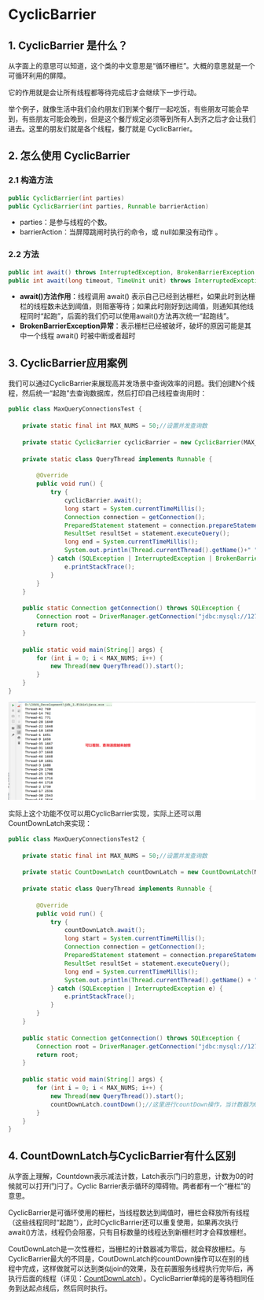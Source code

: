 # CyclicBarrier

## 1. CyclicBarrier 是什么？

从字面上的意思可以知道，这个类的中文意思是“循环栅栏”。大概的意思就是一个可循环利用的屏障。

它的作用就是会让所有线程都等待完成后才会继续下一步行动。

举个例子，就像生活中我们会约朋友们到某个餐厅一起吃饭，有些朋友可能会早到，有些朋友可能会晚到，但是这个餐厅规定必须等到所有人到齐之后才会让我们进去。这里的朋友们就是各个线程，餐厅就是 CyclicBarrier。

## 2. 怎么使用 CyclicBarrier

### 2.1 构造方法

```java
public CyclicBarrier(int parties)
public CyclicBarrier(int parties, Runnable barrierAction)
```

- parties：是参与线程的个数。
- barrierAction：当屏障跳闸时执行的命令，或 null如果没有动作 。

### 2.2 方法

```java
public int await() throws InterruptedException, BrokenBarrierException
public int await(long timeout, TimeUnit unit) throws InterruptedException, BrokenBarrierException, TimeoutException
```

- **await()方法作用**：线程调用 await() 表示自己已经到达栅栏，如果此时到达栅栏的线程数未达到阈值，则阻塞等待；如果此时刚好到达阈值，则通知其他线程同时“起跑”，后面的我们仍可以使用await()方法再次统一“起跑线”。
- **BrokenBarrierException异常**：表示栅栏已经被破坏，破坏的原因可能是其中一个线程 await() 时被中断或者超时



## 3. CyclicBarrier应用案例

我们可以通过CyclicBarrier来展现高并发场景中查询效率的问题。我们创建N个线程，然后统一“起跑”去查询数据库，然后打印自己线程查询用时：

```java
public class MaxQueryConnectionsTest {

    private static final int MAX_NUMS = 50;//设置并发查询数

    private static CyclicBarrier cyclicBarrier = new CyclicBarrier(MAX_NUMS);//设置栅栏

    private static class QueryThread implements Runnable {

        @Override
        public void run() {
            try {
                cyclicBarrier.await();
                long start = System.currentTimeMillis();
                Connection connection = getConnection();
                PreparedStatement statement = connection.prepareStatement("select * from events_statements_summary_by_thread_by_event_name");
                ResultSet resultSet = statement.executeQuery();
                long end = System.currentTimeMillis();
                System.out.println(Thread.currentThread().getName()+" "+(end-start));
            } catch (SQLException | InterruptedException | BrokenBarrierException e) {
                e.printStackTrace();
            }
        }
    }

    public static Connection getConnection() throws SQLException {
        Connection root = DriverManager.getConnection("jdbc:mysql://127.0.0.1:3306/performance_schema?serverTimezone=GMT%2B8&useUnicode=true&characterEncoding=utf-8", "root", "980613");
        return root;
    }

    public static void main(String[] args) {
        for (int i = 0; i < MAX_NUMS; i++) {
            new Thread(new QueryThread()).start();
        }
    }
}

```

![](../images/11.png)

实际上这个功能不仅可以用CyclicBarrier实现，实际上还可以用CountDownLatch来实现：

```java
public class MaxQueryConnectionsTest2 {

    private static final int MAX_NUMS = 50;//设置并发查询数

    private static CountDownLatch countDownLatch = new CountDownLatch(MAX_NUMS);

    private static class QueryThread implements Runnable {

        @Override
        public void run() {
            try {
                countDownLatch.await();
                long start = System.currentTimeMillis();
                Connection connection = getConnection();
                PreparedStatement statement = connection.prepareStatement("select * from events_statements_summary_by_thread_by_event_name");
                ResultSet resultSet = statement.executeQuery();
                long end = System.currentTimeMillis();
                System.out.println(Thread.currentThread().getName() + " " + (end - start));
            } catch (SQLException | InterruptedException e) {
                e.printStackTrace();
            }
        }
    }

    public static Connection getConnection() throws SQLException {
        Connection root = DriverManager.getConnection("jdbc:mysql://127.0.0.1:3306/performance_schema?serverTimezone=GMT%2B8&useUnicode=true&characterEncoding=utf-8", "root", "980613");
        return root;
    }

    public static void main(String[] args) {
        for (int i = 0; i < MAX_NUMS; i++) {
            new Thread(new QueryThread()).start();
            countDownLatch.countDown();//这里进行countDown操作，当计数器为0时就会通知所有线程开始执行
        }
    }
}
```



## 4. CountDownLatch与CyclicBarrier有什么区别

从字面上理解，Countdown表示减法计数，Latch表示门闩的意思，计数为0的时候就可以打开门闩了。Cyclic Barrier表示循环的障碍物。两者都有一个“栅栏”的意思。

CyclicBarrier是可循环使用的栅栏，当线程数达到阈值时，栅栏会释放所有线程（这些线程同时“起跑”），此时CyclicBarrier还可以重复使用，如果再次执行await()方法，线程仍会阻塞，只有目标数量的线程达到新栅栏时才会释放栅栏。

CoutDownLatch是一次性栅栏，当栅栏的计数器减为零后，就会释放栅栏。与CyclicBarrier最大的不同是，CoutDownLatch的countDown操作可以在别的线程中完成，这样做就可以达到类似join的效果，及在前置服务线程执行完毕后，再执行后面的线程（详见：[CountDownLatch](./_9CountDownLatch.md)）。CyclicBarrier单纯的是等待相同任务到达起点线后，然后同时执行。